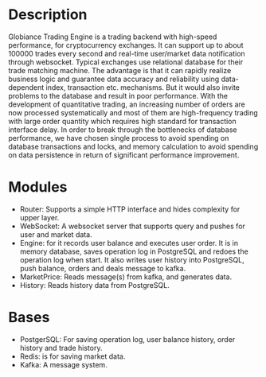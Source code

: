 # Description
Globiance Trading Engine is a trading backend with high-speed performance,  for cryptocurrency exchanges. It can support up to about 100000 trades every second and real-time user/market data notification through websocket.
Typical exchanges use relational database for their trade matching machine. The advantage is that it can rapidly realize business logic and guarantee data accuracy and reliability using data-dependent index, transaction etc. mechanisms. But it would also invite problems to the database and result in poor performance. With the development of quantitative trading, an increasing number of orders are now processed systematically and most of them are high-frequency trading with large order quantity which requires high standard for transaction interface delay. In order to break through the bottlenecks of database performance, we have chosen single process to avoid spending on database transactions and locks, and memory calculation to avoid spending on data persistence in return of significant performance improvement.

# Modules
- Router: Supports a simple HTTP interface and hides complexity for upper layer.
- WebSocket: A websocket server that supports query and pushes for user and market data.
- Engine: for it records user balance and executes user order. It is in memory database, saves operation log in PostgreSQL and redoes the operation log when start. It also     writes user history into PostgreSQL, push balance, orders and deals message to kafka.
- MarketPrice: Reads message(s) from kafka, and generates data.
- History: Reads history data from PostgreSQL.

# Bases
- PostgerSQL: For saving operation log, user balance history, order history and trade history.
- Redis: is for saving market data.
- Kafka: A message system.